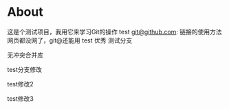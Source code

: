 # About
这是个测试项目，我用它来学习Git的操作
test git@github.com: 链接的使用方法
网页都没网了，git@还能用
test
优秀
测试分支

无冲突合并库

test分支修改

test修改2

test修改3
